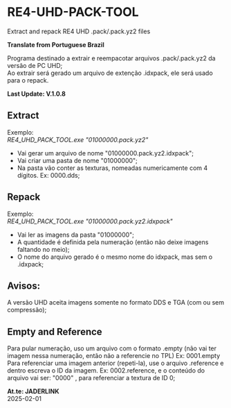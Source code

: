 # RE4-UHD-PACK-TOOL
Extract and repack RE4 UHD .pack/.pack.yz2 files

**Translate from Portuguese Brazil**

Programa destinado a extrair e reempacotar arquivos .pack/.pack.yz2 da versão de PC UHD;
<br> Ao extrair será gerado um arquivo de extenção .idxpack, ele será usado para o repack.

**Last Update: V.1.0.8**

## Extract

Exemplo:
<br>*RE4_UHD_PACK_TOOL.exe "01000000.pack.yz2"*

* Vai gerar um arquivo de nome "01000000.pack.yz2.idxpack";
* Vai criar uma pasta de nome "01000000";
* Na pasta vão conter as texturas, nomeadas numericamente com 4 dígitos. Ex: 0000.dds;

## Repack

Exemplo:
<br>*RE4_UHD_PACK_TOOL.exe "01000000.pack.yz2.idxpack"*

* Vai ler as imagens da pasta "01000000";
* A quantidade é definida pela numeração (então não deixe imagens faltando no meio);
* O nome do arquivo gerado é o mesmo nome do idxpack, mas sem o .idxpack;

## Avisos:

A versão UHD aceita imagens somente no formato DDS e TGA (com ou sem compressão);

## Empty and Reference

Para pular numeração, uso um arquivo com o formato .empty (não vai ter imagem nessa numeração, então não a referencie no TPL) Ex: 0001.empty
<br>Para referenciar uma imagem anterior (repeti-la), use o arquivo .reference e dentro escreva o ID da imagem. Ex: 0002.reference, e o conteúdo do arquivo vai ser: "0000" , para referenciar a textura de ID 0;

**At.te: JADERLINK**
<br>2025-02-01